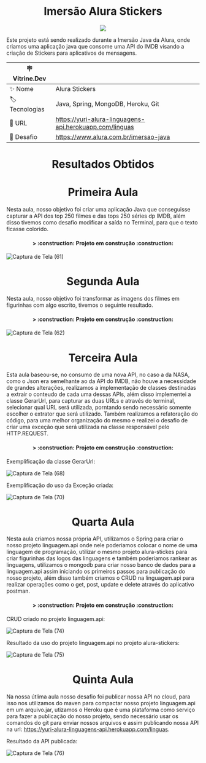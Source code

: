 <h1 align ="center"> Imersão Alura Stickers </h1>
<p align="center">
<img src="http://img.shields.io/static/v1?label=STATUS&message=EM%20DESENVOLVIMENTO&color=GREEN&style=for-the-badge"/>
</p>

Este projeto está sendo realizado durante a Imersão Java da Alura, onde criamos uma aplicação java que consome uma API do IMDB visando a criação de Stickers para aplicativos de mensagens.

| 🪧 Vitrine.Dev |     |
| -------------  | --- |
| ✨ Nome        | Alura Stickers
| 🏷️ Tecnologias | Java, Spring, MongoDB, Heroku, Git
| 🚀 URL         | https://yuri-alura-linguagens-api.herokuapp.com/linguas
| 🤿 Desafio | https://www.alura.com.br/imersao-java

<h1 align ="center"> Resultados Obtidos </h1>


<h1 align ="center"> Primeira Aula </h1>

Nesta aula, nosso objetivo foi criar uma aplicação Java que conseguisse capturar a API dos top 250 filmes e das tops 250 séries dp IMDB, além disso tivemos como desafio modificar a saída no Terminal, para que o texto ficasse colorido. 

<h4 align="center"> 
> :construction: Projeto em construção :construction:
</h4>

![Captura de Tela (61)](https://user-images.githubusercontent.com/102321564/179817164-bc4c2f0b-1302-418b-9857-8d33e68c228e.png)

<h1 align ="center"> Segunda Aula </h1>
Nesta aula, nosso objetivo foi transformar as imagens dos filmes em figurinhas com algo escrito, tivemos o seguinte resultado.

<h4 align="center"> 
> :construction: Projeto em construção :construction:
</h4>


![Captura de Tela (62)](https://user-images.githubusercontent.com/102321564/179855032-ea6289dd-2d03-4326-8015-6d3582db98ed.png)

<h1 align ="center"> Terceira Aula </h1>
Esta aula baseou-se, no consumo de uma nova API, no caso a da NASA, como o Json era semelhante ao da API do IMDB, não houve a necessidade de grandes alterações, realizamos a implementação de classes destinadas a extrair o conteudo de cada uma dessas APIs, além disso implementei a classe GerarUrl, para capturar as duas URLs e através do terminal, selecionar qual URL será utilizada, porntando sendo necessário somente escolher o extrator que será utilizado. 
Também realizamos a refatoração do código, para uma melhor organização do mesmo e realizei o desafio de criar uma exceção que será utilizada na classe responsável pelo HTTP.REQUEST.

<h4 align="center"> 
> :construction: Projeto em construção :construction:
</h4>

Exemplificação da classe GerarUrl:


![Captura de Tela (68)](https://user-images.githubusercontent.com/102321564/180095618-4a50b100-2a3a-40f3-a5d0-927cd9722351.png)


Exemplificação do uso da Exceção criada:



![Captura de Tela (70)](https://user-images.githubusercontent.com/102321564/180095808-8ca36c5f-157f-4951-970c-7c8e90f28216.png)


<h1 align ="center"> Quarta Aula </h1>

Nesta aula criamos nossa própria API, utilizamos o Spring para criar o nosso projeto linguagem.api onde nele poderiamos colocar o nome de uma linguagem de programação, utilizar o mesmo projeto alura-stickes para criar figurinhas das logos das linguagens e também poderíamos rankear as linguagens, utilizamos o mongodb para criar nosso banco de dados para a linguagem.api assim iniciando os primeiros passos para publicação do nosso projeto, além disso também criamos o CRUD na linguagem.api para realizar operações como o get, post, update e delete através do aplicativo postman.


<h4 align="center"> 
> :construction: Projeto em construção :construction:
</h4>

CRUD criado no projeto linguagem.api:


![Captura de Tela (74)](https://user-images.githubusercontent.com/102321564/180587794-b05a97e5-cd71-4c2c-a8ba-503a8fc56c16.png)


Resultado da uso do projeto linguagem.api no projeto alura-stickers:


![Captura de Tela (75)](https://user-images.githubusercontent.com/102321564/180587840-a4960d25-850f-41d5-9a38-928b28c17b7d.png)


<h1 align ="center"> Quinta Aula </h1>

Na nossa útlima aula nosso desafio foi publicar nossa API no cloud, para isso nos utilizamos do maven para compactar nosso projeto linguagem.api em um arquivo.jar, utizamos o Heroku que é uma plataforma como serviço para fazer a publicação do nosso projeto, sendo necessário usar os comandos do git para enviar nossos arquivos e assim publicando nossa API na url: https://yuri-alura-linguagens-api.herokuapp.com/linguas.

Resultado da API publicada:


![Captura de Tela (76)](https://user-images.githubusercontent.com/102321564/180588103-62e7394e-ee85-4b0d-b4e3-169645bd1722.png)




